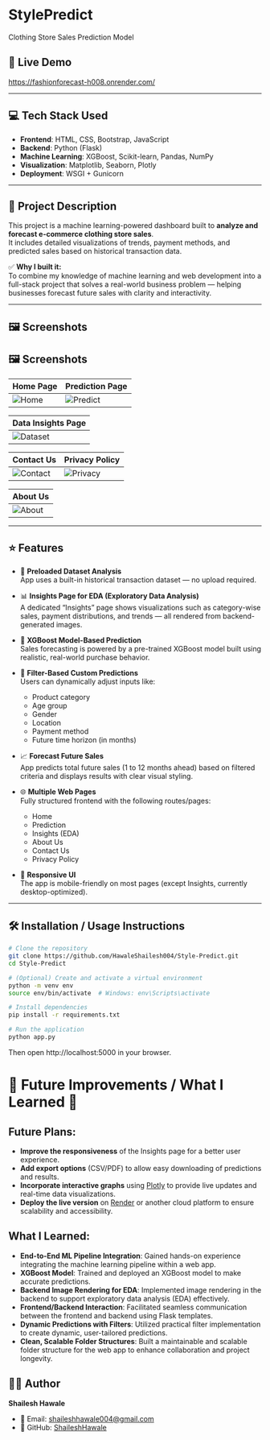 # StylePredict
Clothing Store Sales Prediction Model


## 🔗 Live Demo  
https://fashionforecast-h008.onrender.com/

---

## 💻 Tech Stack Used

- **Frontend**: HTML, CSS, Bootstrap, JavaScript
- **Backend**: Python (Flask)
- **Machine Learning**: XGBoost, Scikit-learn, Pandas, NumPy
- **Visualization**: Matplotlib, Seaborn, Plotly
- **Deployment**: WSGI + Gunicorn

---

## 📌 Project Description

This project is a machine learning-powered dashboard built to **analyze and forecast e-commerce clothing store sales**.  
It includes detailed visualizations of trends, payment methods, and predicted sales based on historical transaction data.  

✅ **Why I built it:**  
To combine my knowledge of machine learning and web development into a full-stack project that solves a real-world business problem — helping businesses forecast future sales with clarity and interactivity.

---

## 🖼️ Screenshots

## 🖼️ Screenshots

| Home Page | Prediction Page |
|-----------|------------------|
| ![Home](screenshots/HomePage.png) | ![Predict](screenshots/Prediction.png) |

| Data Insights Page |
|--------------------|
| ![Dataset](screenshots/datainsights.png) |

| Contact Us | Privacy Policy |
|------------|----------------|
| ![Contact](screenshots/contact.png) | ![Privacy](screenshots/privacy-policy.png) |

| About Us |
|----------|
| ![About](screenshots/about.png) |


---

## ⭐ Features

- 📂 **Preloaded Dataset Analysis**  
  App uses a built-in historical transaction dataset — no upload required.

- 📊 **Insights Page for EDA (Exploratory Data Analysis)**  
  A dedicated “Insights” page shows visualizations such as category-wise sales, payment distributions, and trends — all rendered from backend-generated images.

- 🤖 **XGBoost Model-Based Prediction**  
  Sales forecasting is powered by a pre-trained XGBoost model built using realistic, real-world purchase behavior.

- 🎯 **Filter-Based Custom Predictions**  
  Users can dynamically adjust inputs like:
  - Product category  
  - Age group  
  - Gender  
  - Location  
  - Payment method  
  - Future time horizon (in months)

- 📈 **Forecast Future Sales**  
  App predicts total future sales (1 to 12 months ahead) based on filtered criteria and displays results with clear visual styling.

- 🌐 **Multiple Web Pages**  
  Fully structured frontend with the following routes/pages:
  - Home  
  - Prediction  
  - Insights (EDA)  
  - About Us  
  - Contact Us  
  - Privacy Policy  

- 📱 **Responsive UI**  
  The app is mobile-friendly on most pages (except Insights, currently desktop-optimized).

---

## 🛠 Installation / Usage Instructions


```bash
# Clone the repository
git clone https://github.com/HawaleShailesh004/Style-Predict.git
cd Style-Predict

# (Optional) Create and activate a virtual environment
python -m venv env
source env/bin/activate  # Windows: env\Scripts\activate

# Install dependencies
pip install -r requirements.txt

# Run the application
python app.py

```
Then open http://localhost:5000 in your browser.

# 🚧 Future Improvements / What I Learned 🔧

## Future Plans:
- **Improve the responsiveness** of the Insights page for a better user experience.
- **Add export options** (CSV/PDF) to allow easy downloading of predictions and results.
- **Incorporate interactive graphs** using [Plotly](https://plotly.com/) to provide live updates and real-time data visualizations.
- **Deploy the live version** on [Render](https://render.com/) or another cloud platform to ensure scalability and accessibility.

## What I Learned:
- **End-to-End ML Pipeline Integration**: Gained hands-on experience integrating the machine learning pipeline within a web app.
- **XGBoost Model**: Trained and deployed an XGBoost model to make accurate predictions.
- **Backend Image Rendering for EDA**: Implemented image rendering in the backend to support exploratory data analysis (EDA) effectively.
- **Frontend/Backend Interaction**: Facilitated seamless communication between the frontend and backend using Flask templates.
- **Dynamic Predictions with Filters**: Utilized practical filter implementation to create dynamic, user-tailored predictions.
- **Clean, Scalable Folder Structures**: Built a maintainable and scalable folder structure for the web app to enhance collaboration and project longevity.

## 🙋‍♂️ Author

**Shailesh Hawale**

- 📧 Email: [shaileshhawale004@gmail.com](mailto:shaileshhawale004@gmail.com)  
- 🐙 GitHub: [ShaileshHawale](https://github.com/HawaleShailesh004)







